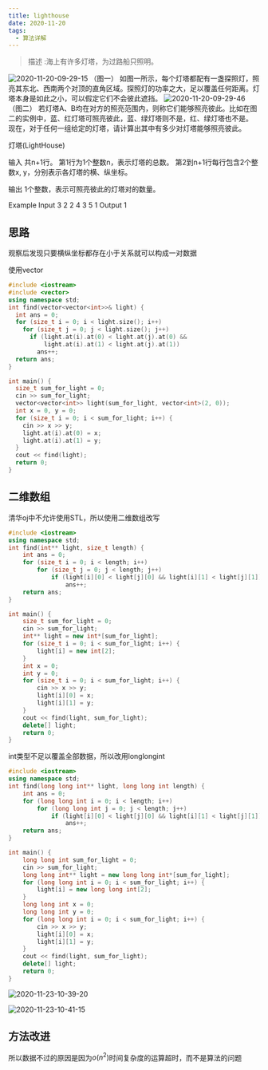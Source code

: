 ```yaml
---
title: lighthouse
date: 2020-11-20
tags:
  - 算法详解
---
```


> 描述 :海上有许多灯塔，为过路船只照明。
<!-- more -->

![2020-11-20-09-29-15](https://raw.githubusercontent.com/fengwei2002/Pictures_02/master/img/2020-11-20-09-29-15.png)
（图一）
如图一所示，每个灯塔都配有一盏探照灯，照亮其东北、西南两个对顶的直角区域。探照灯的功率之大，足以覆盖任何距离。灯塔本身是如此之小，可以假定它们不会彼此遮挡。
![2020-11-20-09-29-46](https://raw.githubusercontent.com/fengwei2002/Pictures_02/master/img/2020-11-20-09-29-46.png)
（图二）
若灯塔A、B均在对方的照亮范围内，则称它们能够照亮彼此。比如在图二的实例中，蓝、红灯塔可照亮彼此，蓝、绿灯塔则不是，红、绿灯塔也不是。
现在，对于任何一组给定的灯塔，请计算出其中有多少对灯塔能够照亮彼此。

灯塔(LightHouse)

输入
共n+1行。
第1行为1个整数n，表示灯塔的总数。
第2到n+1行每行包含2个整数x, y，分别表示各灯塔的横、纵坐标。

输出
1个整数，表示可照亮彼此的灯塔对的数量。

Example
Input
3
2 2
4 3
5 1
Output
1
## 思路

观察后发现只要横纵坐标都存在小于关系就可以构成一对数据

使用vector

```cpp
#include <iostream>
#include <vector>
using namespace std;
int find(vector<vector<int>>& light) {
  int ans = 0;
  for (size_t i = 0; i < light.size(); i++)
    for (size_t j = 0; j < light.size(); j++)
      if (light.at(i).at(0) < light.at(j).at(0) &&
          light.at(i).at(1) < light.at(j).at(1))
        ans++;
  return ans;
}

int main() {
  size_t sum_for_light = 0;
  cin >> sum_for_light;
  vector<vector<int>> light(sum_for_light, vector<int>(2, 0));
  int x = 0, y = 0;
  for (size_t i = 0; i < sum_for_light; i++) {
    cin >> x >> y;
    light.at(i).at(0) = x;
    light.at(i).at(1) = y;
  }
  cout << find(light);
  return 0;
}
```
## 二维数组

清华oj中不允许使用STL，所以使用二维数组改写


```cpp
#include <iostream>
using namespace std;
int find(int** light, size_t length) {
    int ans = 0;
    for (size_t i = 0; i < length; i++)
        for (size_t j = 0; j < length; j++)
            if (light[i][0] < light[j][0] && light[i][1] < light[j][1])
                ans++;
    return ans;
}

int main() {
    size_t sum_for_light = 0;
    cin >> sum_for_light;
    int** light = new int*[sum_for_light];
    for (size_t i = 0; i < sum_for_light; i++) {
        light[i] = new int[2];
    }
    int x = 0;
    int y = 0;
    for (size_t i = 0; i < sum_for_light; i++) {
        cin >> x >> y;
        light[i][0] = x;
        light[i][1] = y;
    }
    cout << find(light, sum_for_light);
    delete[] light;
    return 0;
}
```

int类型不足以覆盖全部数据，所以改用longlongint

```cpp
#include <iostream>
using namespace std;
int find(long long int** light, long long int length) {
    int ans = 0;
    for (long long int i = 0; i < length; i++)
        for (long long int j = 0; j < length; j++)
            if (light[i][0] < light[j][0] && light[i][1] < light[j][1])
                ans++;
    return ans;
}

int main() {
    long long int sum_for_light = 0;
    cin >> sum_for_light;
    long long int** light = new long long int*[sum_for_light];
    for (long long int i = 0; i < sum_for_light; i++) {
        light[i] = new long long int[2];
    }
    long long int x = 0;
    long long int y = 0;
    for (long long int i = 0; i < sum_for_light; i++) {
        cin >> x >> y;
        light[i][0] = x;
        light[i][1] = y;
    }
    cout << find(light, sum_for_light);
    delete[] light;
    return 0;
}
```

![2020-11-23-10-39-20](https://raw.githubusercontent.com/fengwei2002/Pictures_02/master/img/2020-11-23-10-39-20.png)

![2020-11-23-10-41-15](https://raw.githubusercontent.com/fengwei2002/Pictures_02/master/img/2020-11-23-10-41-15.png)

## 方法改进

所以数据不过的原因是因为$o(n^2)$时间复杂度的运算超时，而不是算法的问题

